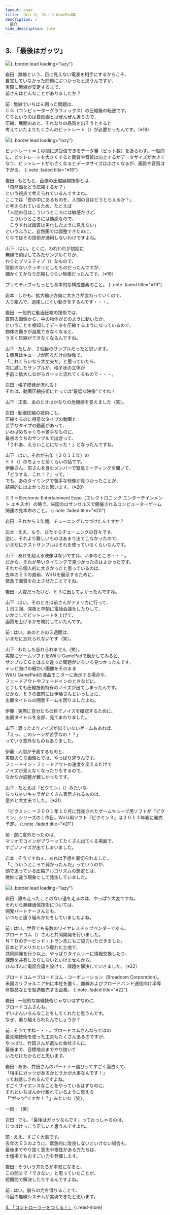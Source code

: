 ```yaml
---
layout: page
title: 『Wii U』 Wii U GamePad篇
description: >
  简介
hide_description: ture
---
```


## 3. 「最後はガッツ」

![](/interviews/jp/WiiU/hardware/vol2/img/mainvisual3.jpg){:.border.lead loading="lazy"}


岩田
: 無線という、目に見えない電波を相手にするからこそ、<br>自覚していなかった問題にぶつかったと思うんですが、<br>実際に無線が安定するまで、<br>前さんはどんなことがありましたか？

前
: 無線でいちばん困った問題は、<br>ＣＧ（コンピューターグラフィックス）の圧縮後の転送です。<br>ＣＧというのは自然画とはぜんぜん違うので、<br>圧縮、展開のあと、それなりの品質を出そうとすると<br>考えていたよりたくさんのビットレート（）が必要だったんです。（※18）

![](/interviews/jp/WiiU/hardware/vol2/img/photo10.jpg){:.border.lead loading="lazy"}

ビットレート＝１秒間に送受信できるデータ量（ビット数）をあらわす。一般的に、ビットレートを大きくすると画質や音質は向上するがデータサイズが大きくなり、ビットレートが小さくなるとデータサイズは小さくなるが、画質や音質は下がる。
{:.note .faded title="※18"}

岩田
: もともと、画像の圧縮展開技術とは、<br>「自然画をどう圧縮するか？」<br>という視点で考えられているんですよね。<br>ここでは「世の中にあるものを、人間の目はどうとらえるか？」<br>と考えられているため、たとえば<br>「人間の目はこういうところには敏感だけど、<br>　こういうところには鈍感なので、<br>　こうすれば画質は劣化したように見えない」<br>というふうに、自然画では調整できたのに、<br>ＣＧではその技術が通用しないわけですよね。

山下
: はい。とくに、われわれが初期に<br>無線で飛ばしてみたサンプルＣＧが、<br>わりとプリミティブ（）なもので、<br>陰影のないクッキリとしたものだったんですが、<br>細かくてかなり圧縮しづらい映像だったんです。（※19）

プリミティブ＝もっとも基本的な構成要素のこと。
{:.note .faded title="※19"}

岩本
: しかも、拡大縮小方向に大きさが変わっていくので、<br>入り組んで、追尾しにくい動きをするんです・・・。

岩田
: 一般的に動画圧縮の技術では、<br>直前の画像から、中の物体がどのように動いたか、<br>ということを検知してデータを圧縮するようになっているので、<br>物体の動きが追尾できなくなると、<br>うまく圧縮ができなくなるんですね。

山下
: たしか、２個目のサンプルだったと思います。<br>１個目はキューブが回るだけの映像で、<br>「これくらいなら大丈夫だ」と思っていたら、<br>次に試したサンプルが、格子状の立体が<br>手前に拡大しながらガーッと流れてくるもので・・・。

岩田
: 格子模様が流れる！<br>それは、動画圧縮技術にとっては“最低な映像”ですね！

山下
: 正直、あのときはかなりの危機感を覚えました（笑）。

岩田
: 動画圧縮の技術にも、<br>圧縮するのに得意なタイプの動画と<br>苦手なタイプの動画があって、<br>いわばめちゃくちゃ苦手なものに、<br>最初のうちのサンプルで出合って、<br>「うわあ、えらいことになった！」となったんですね。

山下
: はい。それが去年（２０１１年）の<br>Ｅ３（）のちょっと前くらいの話です。<br>伊藤さん、前さんを含むメンバーで緊急ミーティングを開いて、<br>「どうする、これ！？」って。<br>でも、あのタイミングで苦手な映像が見つかったことが、<br>結果的にはよかったと思います。（※20）

Ｅ３＝Electronic Entertainment Expo（エレクトロニック エンターテインメント エキスポ）の略で、米国のロサンゼルスで開催されるコンピューターゲーム関連の見本市のこと。
{:.note .faded title="※20"}

岩田
: それから１年間、チューニングしつづけたんですか？

岩本
: ええ、もう、ひたすらチューニングの日々です。<br>逆に、それより難しいものはあまり出てこなかったので、<br>いまだにテストサンプルはそれを使っているくらいなんです。

山下
: あれを超える映像はないですね、いまのところ・・・。<br>だから、それが早いタイミングで見つかったのはよかったです。<br>それから個人的に大きかったと思っているのは、<br>去年のＥ３の直前、Wii Uを展示するために、<br>緊急で画質を向上させたことですね。

岩田
: 大変だったけど、Ｅ３に出してよかったんですね。

山下
: はい。そのときは前さんがアメリカに行って、<br>１日２回、深夜と早朝に電話会議をしたりして、<br>いかにしてビットレートを上げて、<br>画質を上げるかを検討していたんです。

前
: はい。あのときの３週間は、<br>いまだに忘れられないです（笑）。

山下
: わたしも忘れられません（笑）。<br>実際にゲームソフトをWii U GamePadで動かしてみると、<br>サンプルＣＧとはまた違った問題がいろいろ見つかったんです。<br>テレビ向けの細かい画像をそのまま<br>Wii U GamePadの液晶モニターに表示する場合や、<br>フェードアウトやフェードインのときなどに、<br>どうしても圧縮技術特有のノイズが出てしまったんです。<br>だから、Ｅ３の直前には伊藤さんといっしょに、<br>出展タイトルの開発チームを回りましたよね。

伊藤
: 実際に自分たちの目でノイズを確認するために、<br>出展タイトルを全部、見てまわりました。

山下
: 思ったよりノイズが出ていないゲームもあれば、<br>「えっ、このシーンが苦手なの！？」<br>っていう意外なものもありました。

伊藤
: 人間が予測するものと、<br>実際のＣＧ画像とでは、やっぱり違うんです。<br>フェードイン・フェードアウトの速度を変えるだけで<br>ノイズが見えなくなったりもするので、<br>なかなか調整が難しかったです。

山下
: たとえば『ピクミン』（）みたいな、<br>ちっちゃいキャラがたくさん表示されるものは、<br>意外と大丈夫でした。（※21）

『ピクミン』＝２００１年１０月に発売されたゲームキューブ用ソフトが『ピクミン』シリーズの１作目。Wii U用ソフト『ピクミン３』は２０１３年春に発売予定。
{:.note .faded title="※21"}

前
: 逆に意外だったのは、<br>マリオでコインがブワーッてたくさん出てくる場面で、<br>すごいノイズが出てしまいました。

岩本
: そうですねぇ、あれは予想を裏切られました。<br>「こういうところで弱かったんだ」っていうのが、<br>頭で思っている圧縮アルゴリズムの想定とは、<br>微妙に違う現象として発生していました。

![](/interviews/jp/WiiU/hardware/vol2/img/photo11.jpg){:.border.lead loading="lazy"}

岩田
: 誰も走ったことのない道を走るのは、やっぱり大変ですね。<br>それから無線通信技術については、<br>開発パートナーさんとも、<br>いつもと違う組みかたをしていましたよね。

前
: はい。世界でも有数のワイヤレスチップベンダーである、<br>ブロードコム（）さんと共同開発を行いました。<br>ＮＴＤのデービッド・トラン氏にもご協力いただきました。<br>日本とアメリカという離れた土地で、<br>共同開発を行う以上、やっぱりタイムリーに情報交換したり、<br>課題を共有したりしないといけませんから、<br>ひんぱんに電話会議を設けて、課題を解決していきました。（※22）

ブロードコム＝ブロードコム・コーポレーション（Broadcom Corporation）。米国カリフォルニア州に本社を置く、無線およびブロードバンド通信向け半導体製品などを製造販売する企業。
{:.note .faded title="※22"}

岩田
: 一般的な無線技術じゃないはずなのに、<br>ブロードコムさんも、<br>ずいぶんいろんなことをしてくれたと思うんです。<br>なぜ、乗り越えられたんでしょうか？

前
: そうですね・・・。ブロードコムさんならではの<br>最先端技術を使った工夫もたくさんあるのですが、<br>やっぱり、竹田さんが選んだ会社さんに、<br>最後まで、目標地点までやり抜いて<br>いただけたからだと思います。

岩田
: ああ、竹田さんのパートナー選びってすごく面白くて、<br>「相手にガッツがあるかどうかが大事なんです！」<br>ってお話しされるんですよね。<br>すごくサイエンスなことをやっているはずなのに、<br>それといちばんかけ離れているように思える<br>「“ガッツ”ですか！？」みたいな（笑）。

一同
: （笑）

岩田
: でも、「最後はガッツなんです」っておっしゃるのは、<br>じつはけっこう正しいと思うんですよね。

前
: ええ、すごく大事です。<br>去年のＥ３のように、緊急的に改良しないといけない場合も、<br>最後までやり抜く意志や根性がある方たちは、<br>土壇場でものすごい力を発揮します。

岩田
: そういう方たちが本気になると、<br>この間まで「できない」と思っていたことが、<br>短期間で解決したりするんですよね。

前
: はい。彼らの力を借りることで、<br>今回の無線システムが実現できたと思います。


[4. 「コントローラーをつくる！」](4.md)
{:.read-more}
